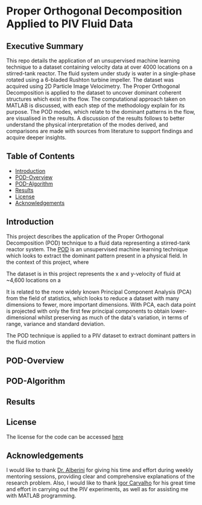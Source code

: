 # Proper Orthogonal Decomposition Applied to PIV Fluid Data

## Executive Summary

This repo details the application of an unsupervised machine learning technique to a dataset containing velocity data at over 4000 locations on a stirred-tank reactor. The fluid system under study is water in a single-phase rotated using a 6-bladed Rushton turbine impeller. The dataset was acquired using 2D Particle Image Velocimetry. The Proper Orthogonal Decomposition is applied to the dataset to uncover dominant coherent structures which exist in the flow. The computational approach taken on MATLAB is discussed, with each step of the methodology explain for its purpose. The POD modes, which relate to the dominant patterns in the flow, are visualised in the results. A discussion of the results follows to better understand the physical interpretation of the modes derived, and comparisons are made with sources from literature to support findings and acquire deeper insights. 

## Table of Contents

- [Introduction](#introduction)
- [POD-Overview](#pod-overview)
- [POD-Algorithm](#pod-algorithm)
- [Results](#results)
- [License](#license)
- [Acknowledgements](#acknowledgements)

## Introduction

This project describes the application of the Proper Orthogonal Decomposition (POD) technique to a fluid data representing a stirred-tank reactor system. The [POD](https://en.wikipedia.org/wiki/Proper_orthogonal_decomposition) is an unsupervised machine learning technique which looks to extract the dominant pattern present in a physical field.
In the context of this project, where

The dataset is in this project represents the x and y-velocity of fluid at ~4,600 locations on a

It is related to the more widely known Principal Component Analysis (PCA) from the field of statistics, which looks to reduce a dataset with many dimensions to fewer, more important dimensions.
With PCA, each data point is projected with only the first few principal components to obtain lower-dimensional whilst preserving as much of the data's variation, in terms of range, variance and standard deviation.

The POD technique is applied to a PIV dataset to extract dominant patters in the fluid motion

## POD-Overview

## POD-Algorithm

## Results

## License

The license for the code can be accessed [here](LICENSE.md)

## Acknowledgements

I would like to thank [Dr. Alberini](https://www.linkedin.com/in/federico-alberini-advance-measurement-research/) for giving his time and effort during weekly mentoring sessions, providing clear and comprehensive explanations of the research problem. Also, I would like to thank [Igor Carvalho](https://www.linkedin.com/in/igorscarvalho/) for his great time and effort in carrying out the PIV experiments, as well as for assisting me with MATLAB programming. 
